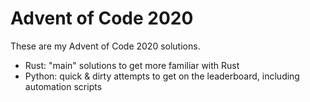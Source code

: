 # Advent of Code 2020

These are my Advent of Code 2020 solutions.

- Rust: "main" solutions to get more familiar with Rust
- Python: quick & dirty attempts to get on the leaderboard, including automation scripts
